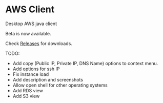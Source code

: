 # AWS Client
Desktop AWS java client

Beta is now available.

Check [Releases](https://github.com/gadelkareem/aws-client/releases) for downloads.


TODO:
- Add copy (Public IP, Private IP, DNS Name) options to context menu.
- Add options for ssh IP
- Fix instance load
- Add description and screenshots
- Allow open shell for other operating systems
- Add RDS view
- Add S3 view


